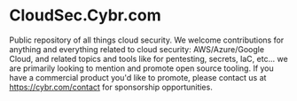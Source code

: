 # CloudSec.Cybr.com
Public repository of all things cloud security. We welcome contributions for anything and everything related to cloud security: AWS/Azure/Google Cloud, and related topics and tools like for pentesting, secrets, IaC, etc... we are primarily looking to mention and promote open source tooling. If you have a commercial product you'd like to promote, please contact us at https://cybr.com/contact for sponsorship opportunities.
